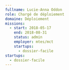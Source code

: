 ```yaml
---
fullname: Lucie-Anna Oddon
role: Chargé de déploiement
domaine: Déploiement
missions:
  - start: 2018-05-17
    end: 2018-08-31
    status: admin
    employer: mtes/mct
    startups:
      - dossier-facile
startups:
  - dossier-facile
---
```

